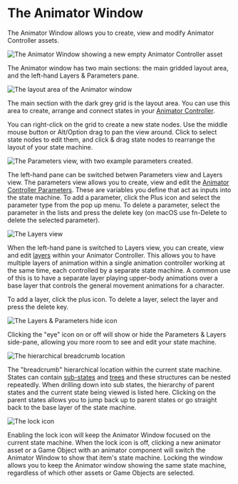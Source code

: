 The Animator Window
================================

The Animator Window allows you to create, view and modify Animator Controller assets.

![The Animator Window showing a new empty Animator Controller asset](../uploads/Main/AnimatorWindowNewEmpty.png)

The Animator window has two main sections: the main gridded layout area, and the left-hand Layers & Parameters pane.

![The layout area of the Animator window](../uploads/Main/AnimatorWindowLayoutArea.png)

The main section with the dark grey grid is the layout area. You can use this area to create, arrange and connect states in your [Animator Controller](Animator).

You can right-click on the grid to create a new state nodes. Use the middle mouse button or Alt/Option drag to pan the view around. Click to select state nodes to edit them, and click & drag state nodes to rearrange the layout of your state machine.

![The Parameters view, with two example parameters created.](../uploads/Main/AnimatorWindowParametersPane.png)

The left-hand pane can be switched betwen Parameters view and Layers view. The parameters view 
allows you to create, view and edit the [Animator Controller Parameters](AnimationParameters). These are variables you define that act as inputs into the state machine. To add a parameter, click the Plus icon and select the parameter type from the pop up menu. To delete a parameter, select the parameter in the lists and press the delete key (on macOS use fn-Delete to delete the selected parameter).

![The Layers view](../uploads/Main/AnimatorWindowLayersPane.png)

When the left-hand pane is switched to Layers view, you can create, view and edit [layers](AnimationLayers) within your Animator Controller. This allows you to have multiple layers of animation within a single animation controller working at the same time, each controlled by a separate state machine. A common use of this is to have a separate layer playing upper-body animations over a base layer that controls the general movement animations for a character.

To add a layer, click the plus icon. To delete a layer, select the layer and press the delete key.

![The Layers & Parameters hide icon](../uploads/Main/AnimatorWindowEyeIcon.png)

Clicking the "eye" icon on or off will show or hide the Parameters & Layers side-pane, allowing you more room to see and edit your state machine.

![The hierarchical breadcrumb location](../uploads/Main/AnimatorWindowBreadcrumbLocation.png)

The "breadcrumb" hierarchical location within the current state machine. States can contain [sub-states](NestedStateMachines) and [trees](class-BlendTree) and these structures can be nested repeatedly. When drilling down into sub states, the hierarchy of parent states and the current state being viewed is listed here. Clicking on the parent states allows you to jump back up to parent states or go straight back to the base layer of the state machine.

![The lock icon](../uploads/Main/AnimatorWindowLockIcon.png)

Enabling the lock icon will keep the Animator Window focused on the current state machine. When the lock icon is off, clicking a new animator asset or a Game Object with an animator component will switch the Animator Window to show that item's state machine. Locking the window allows you to keep the Animator window showing the same state machine, regardless of which other assets or Game Objects are selected.





